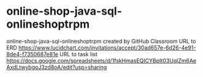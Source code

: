 # online-shop-java-sql-onlineshoptrpm
online-shop-java-sql-onlineshoptrpm created by GitHub Classroom
URL to ERD https://www.lucidchart.com/invitations/accept/30ad657e-6d26-4e91-8de4-f7350687e81e
URL to task list https://docs.google.com/spreadsheets/d/1fskHmasEQICYBpIt03UqlZm6AeAxdLtwybgoJ3zd8oA/edit?usp=sharing
